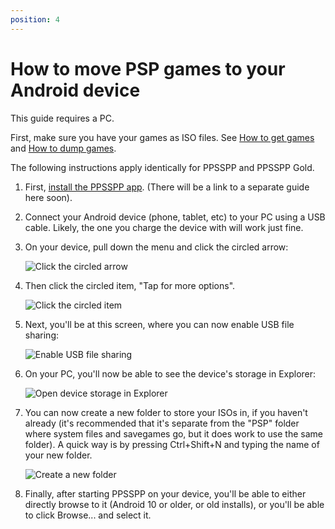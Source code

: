 ```yaml
---
position: 4
---
```

# How to move PSP games to your Android device

This guide requires a PC.

First, make sure you have your games as ISO files. See [How to get games](how-to-get-games) and [How to dump games](dumping-games).

The following instructions apply identically for PPSSPP and PPSSPP Gold.

1. First, [install the PPSSPP app](/download). (There will be a link to a separate guide here soon).

2. Connect your Android device (phone, tablet, etc) to your PC using a USB cable. Likely, the one you charge the device with will work just fine.

3. On your device, pull down the menu and click the circled arrow:

    ![Click the circled arrow](/static/img/guide_files/step1.png)

4. Then click the circled item, "Tap for more options".

    ![Click the circled item](/static/img/guide_files/step2.png)

5. Next, you'll be at this screen, where you can now enable USB file sharing:

    ![Enable USB file sharing](/static/img/guide_files/step3.png)

6. On your PC, you'll now be able to see the device's storage in Explorer:

    ![Open device storage in Explorer](/static/img/guide_files/step4.png)

7. You can now create a new folder to store your ISOs in, if you haven't already (it's recommended that it's separate from the "PSP" folder where system files and savegames go, but it does work to use the same folder). A quick way is by pressing Ctrl+Shift+N and typing the name of your new folder.

    ![Create a new folder](/static/img/guide_files/step5.png)

8. Finally, after starting PPSSPP on your device, you'll be able to either directly browse to it (Android 10 or older, or old installs), or you'll be able to click Browse... and select it.